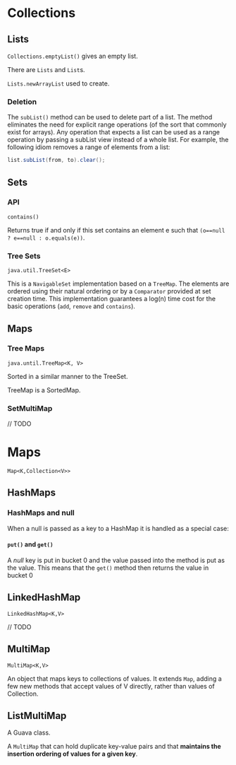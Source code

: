 # Collections

## Lists

`Collections.emptyList()` gives an empty list.

There are `Lists` and `List`s.

`Lists.newArrayList` used to create.

### Deletion

The `subList()` method can be used to delete part of a list. The method eliminates the need for explicit range operations (of the sort that commonly exist for arrays). Any operation that expects a list can be used as a range operation by passing a subList view instead of a whole list. For example, the following idiom removes a range of elements from a list:

```Java
list.subList(from, to).clear();
```

## Sets

### API

`contains()`

Returns true if and only if this set contains an element e such that `(o==null ? e==null : o.equals(e))`.

### Tree Sets

`java.util.TreeSet<E>`

This is a `NavigableSet` implementation based on a `TreeMap`. The elements are ordered using their natural ordering or by a `Comparator` provided at set creation time. This implementation guarantees a log(n) time cost for the basic operations (`add`, `remove` and `contains`).

## Maps

### Tree Maps

`java.until.TreeMap<K, V>`

Sorted in a similar manner to the TreeSet.

TreeMap is a SortedMap.

### SetMultiMap

// TODO

# Maps

`Map<K,Collection<V>>`

## HashMaps

### HashMaps and null

When a null is passed as a key to a HashMap it is handled as a special case:

#### `put()` and `get()`

A *null* key is put in bucket 0 and the value passed into the method is put as the value. This means that the `get()` method then returns the value in bucket 0

## LinkedHashMap

`LinkedHashMap<K,V>`

// TODO

## MultiMap

`MultiMap<K,V>`

An object that maps keys to collections of values. It extends `Map`, adding a few new methods that accept values of V directly, rather than values of Collection<V>.

## ListMultiMap

A Guava class.

A `MultiMap` that can hold duplicate key-value pairs and that **maintains the insertion ordering of values for a given key**.
